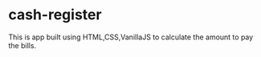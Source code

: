 # cash-register
This is app built using HTML,CSS,VanillaJS to calculate the amount to pay the bills.
